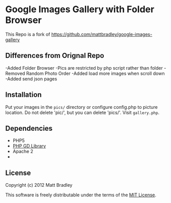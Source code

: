 Google Images Gallery with Folder Browser
=====================
This Repo is a fork of https://github.com/mattbradley/google-images-gallery

Differences from Orignal Repo
-----
-Added Folder Browser
-Pics are restricted by php script rather than folder
-Removed Random Photo Order
-Added load more images when scroll down
-Added send json pages

Installation
-----
Put your images in the `pics/` directory or configure config.php to picture location. Do not delete 'pic/', but you can delete 'pics/'. Visit `gallery.php`.

Dependencies
------------
 * PHP5
 * [PHP GD Library](http://php.net/manual/en/intro.image.php)
 * Apache 2
 * 
License
-------

Copyright (c) 2012 Matt Bradley

This software is freely distributable under the terms of the
[MIT License](http://www.opensource.org/licenses/MIT).
